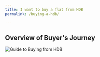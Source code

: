 ```yaml
---
title: I want to buy a flat from HDB
permalink: /buying-a-hdb/

---
```


## Overview of Buyer's Journey

![Guide to Buying from HDB](https://www.hdb.gov.sg/cs/infoweb/img/timeline.jpg;wa971f0071e26b39ed)
